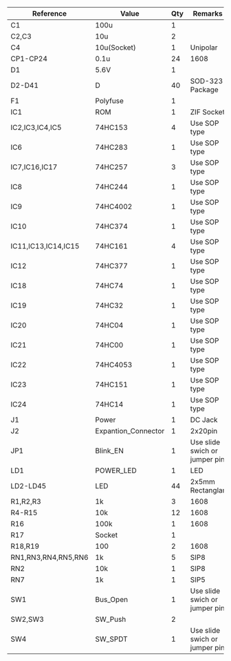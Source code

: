| Reference           | Value               | Qty | Remarks                       |
| ------------------- | ------------------- | --- | ----------------------------- |
| C1                  | 100u                | 1   |                               |
| C2,C3               | 10u                 | 2   |                               |
| C4                  | 10u(Socket)         | 1   | Unipolar                      |
| CP1-CP24            | 0.1u                | 24  | 1608                          |
| D1                  | 5.6V                | 1   |                               |
| D2-D41              | D                   | 40  | SOD-323 Package               |
| F1                  | Polyfuse            | 1   |                               |
| IC1                 | ROM                 | 1   | ZIF Socket                    |
| IC2,IC3,IC4,IC5     | 74HC153             | 4   | Use SOP type                  |
| IC6                 | 74HC283             | 1   | Use SOP type                  |
| IC7,IC16,IC17       | 74HC257             | 3   | Use SOP type                  |
| IC8                 | 74HC244             | 1   | Use SOP type                  |
| IC9                 | 74HC4002            | 1   | Use SOP type                  |
| IC10                | 74HC374             | 1   | Use SOP type                  |
| IC11,IC13,IC14,IC15 | 74HC161             | 4   | Use SOP type                  |
| IC12                | 74HC377             | 1   | Use SOP type                  |
| IC18                | 74HC74              | 1   | Use SOP type                  |
| IC19                | 74HC32              | 1   | Use SOP type                  |
| IC20                | 74HC04              | 1   | Use SOP type                  |
| IC21                | 74HC00              | 1   | Use SOP type                  |
| IC22                | 74HC4053            | 1   | Use SOP type                  |
| IC23                | 74HC151             | 1   | Use SOP type                  |
| IC24                | 74HC14              | 1   | Use SOP type                  |
| J1                  | Power               | 1   | DC Jack                       |
| J2                  | Expantion_Connector | 1   | 2x20pin                       |
| JP1                 | Blink_EN            | 1   | Use slide swich or jumper pin |
| LD1                 | POWER_LED           | 1   | LED                           |
| LD2-LD45            | LED                 | 44  | 2x5mm Rectanglar              |
| R1,R2,R3            | 1k                  | 3   | 1608                          |
| R4-R15              | 10k                 | 12  | 1608                          |
| R16                 | 100k                | 1   | 1608                          |
| R17                 | Socket              | 1   |                               |
| R18,R19             | 100                 | 2   | 1608                          |
| RN1,RN3,RN4,RN5,RN6 | 1k                  | 5   | SIP8                          |
| RN2                 | 10k                 | 1   | SIP8                          |
| RN7                 | 1k                  | 1   | SIP5                          |
| SW1                 | Bus_Open            | 1   | Use slide swich or jumper pin |
| SW2,SW3             | SW_Push             | 2   |                               |
| SW4                 | SW_SPDT             | 1   | Use slide swich or jumper pin |